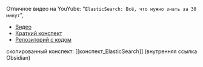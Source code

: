 
Отличное видео на YouYube: "`ElasticSearch: Всё, что нужно знать за 30 минут`", 
- [Видео](https://youtu.be/vxE1aGTEnbE?si=1USLgHFHNov9szRQ) 
- [Краткий конспект](https://suchkov.tech/elasticsearch-quick-start/)
- [Репозиторий с кодом](https://github.com/SuchkovDenis/elasticexample)  

скопированный конспект:   [[конспект_ElasticSearch]] (внутренняя ссылка Obsidian)




